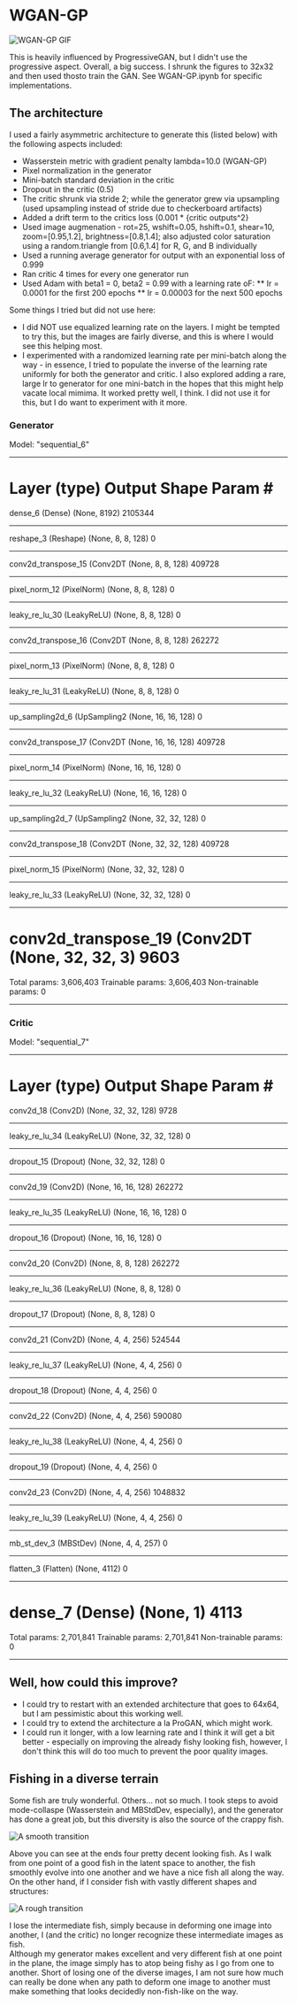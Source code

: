 # WGAN-GP

![WGAN-GP GIF](WGAN-GP_32.gif)

This is heavily influenced by ProgressiveGAN, but I didn't use the progressive aspect. Overall, a big success.  I shrunk the figures to 32x32 and then used thosto train the GAN.  See WGAN-GP.ipynb for specific implementations.

## The architecture

I used a fairly asymmetric architecture to generate this (listed below) with the following aspects included:  
* Wasserstein metric with gradient penalty lambda=10.0 (WGAN-GP)
* Pixel normalization in the generator
* Mini-batch standard deviation in the critic
* Dropout in the critic (0.5)
* The critic shrunk via stride 2; while the generator grew via upsampling (used upsampling instead of stride due to checkerboard artifacts)
* Added a drift term to the critics loss (0.001 * {critic outputs^2}
* Used image augmenation - rot=25, wshift=0.05, hshift=0.1, shear=10, zoom=[0.95,1.2], brightness=[0.8,1.4]; also adjusted color saturation using a random.triangle from [0.6,1.4] for R, G, and B individually
* Used a running average generator for output with an exponential loss of 0.999
* Ran critic 4 times for every one generator run
* Used Adam with beta1 = 0, beta2 = 0.99 with a learning rate oF:
** lr = 0.0001 for the first 200 epochs
** lr = 0.00003 for the next 500 epochs
 

Some things I tried but did not use here:
* I did NOT use equalized learning rate on the layers.  I might be tempted to try this, but the images are fairly diverse, and this is where I would see this helping most.
* I experimented with a randomized learning rate per mini-batch along the way - 
in essence, I tried to populate the inverse of the learning rate 
uniformly for both the generator and critic. 
I also explored adding a rare, large lr to generator for one mini-batch 
in the hopes that this might help vacate local mimima. 
It worked pretty well, I think.  I did not use it for this, but I do want to experiment with it more.

### Generator
Model: "sequential_6"
_________________________________________________________________
Layer (type)                 Output Shape              Param #   
=================================================================
dense_6 (Dense)              (None, 8192)              2105344   
_________________________________________________________________
reshape_3 (Reshape)          (None, 8, 8, 128)         0         
_________________________________________________________________
conv2d_transpose_15 (Conv2DT (None, 8, 8, 128)         409728    
_________________________________________________________________
pixel_norm_12 (PixelNorm)    (None, 8, 8, 128)         0         
_________________________________________________________________
leaky_re_lu_30 (LeakyReLU)   (None, 8, 8, 128)         0         
_________________________________________________________________
conv2d_transpose_16 (Conv2DT (None, 8, 8, 128)         262272    
_________________________________________________________________
pixel_norm_13 (PixelNorm)    (None, 8, 8, 128)         0         
_________________________________________________________________
leaky_re_lu_31 (LeakyReLU)   (None, 8, 8, 128)         0         
_________________________________________________________________
up_sampling2d_6 (UpSampling2 (None, 16, 16, 128)       0         
_________________________________________________________________
conv2d_transpose_17 (Conv2DT (None, 16, 16, 128)       409728    
_________________________________________________________________
pixel_norm_14 (PixelNorm)    (None, 16, 16, 128)       0         
_________________________________________________________________
leaky_re_lu_32 (LeakyReLU)   (None, 16, 16, 128)       0         
_________________________________________________________________
up_sampling2d_7 (UpSampling2 (None, 32, 32, 128)       0         
_________________________________________________________________
conv2d_transpose_18 (Conv2DT (None, 32, 32, 128)       409728    
_________________________________________________________________
pixel_norm_15 (PixelNorm)    (None, 32, 32, 128)       0         
_________________________________________________________________
leaky_re_lu_33 (LeakyReLU)   (None, 32, 32, 128)       0         
_________________________________________________________________
conv2d_transpose_19 (Conv2DT (None, 32, 32, 3)         9603      
=================================================================
Total params: 3,606,403
Trainable params: 3,606,403
Non-trainable params: 0
_________________________________________________________________

### Critic

Model: "sequential_7"
_________________________________________________________________
Layer (type)                 Output Shape              Param #   
=================================================================
conv2d_18 (Conv2D)           (None, 32, 32, 128)       9728      
_________________________________________________________________
leaky_re_lu_34 (LeakyReLU)   (None, 32, 32, 128)       0         
_________________________________________________________________
dropout_15 (Dropout)         (None, 32, 32, 128)       0         
_________________________________________________________________
conv2d_19 (Conv2D)           (None, 16, 16, 128)       262272    
_________________________________________________________________
leaky_re_lu_35 (LeakyReLU)   (None, 16, 16, 128)       0         
_________________________________________________________________
dropout_16 (Dropout)         (None, 16, 16, 128)       0         
_________________________________________________________________
conv2d_20 (Conv2D)           (None, 8, 8, 128)         262272    
_________________________________________________________________
leaky_re_lu_36 (LeakyReLU)   (None, 8, 8, 128)         0         
_________________________________________________________________
dropout_17 (Dropout)         (None, 8, 8, 128)         0         
_________________________________________________________________
conv2d_21 (Conv2D)           (None, 4, 4, 256)         524544    
_________________________________________________________________
leaky_re_lu_37 (LeakyReLU)   (None, 4, 4, 256)         0         
_________________________________________________________________
dropout_18 (Dropout)         (None, 4, 4, 256)         0         
_________________________________________________________________
conv2d_22 (Conv2D)           (None, 4, 4, 256)         590080    
_________________________________________________________________
leaky_re_lu_38 (LeakyReLU)   (None, 4, 4, 256)         0         
_________________________________________________________________
dropout_19 (Dropout)         (None, 4, 4, 256)         0         
_________________________________________________________________
conv2d_23 (Conv2D)           (None, 4, 4, 256)         1048832   
_________________________________________________________________
leaky_re_lu_39 (LeakyReLU)   (None, 4, 4, 256)         0         
_________________________________________________________________
mb_st_dev_3 (MBStDev)        (None, 4, 4, 257)         0         
_________________________________________________________________
flatten_3 (Flatten)          (None, 4112)              0         
_________________________________________________________________
dense_7 (Dense)              (None, 1)                 4113      
=================================================================
Total params: 2,701,841
Trainable params: 2,701,841
Non-trainable params: 0
_________________________________________________________________

## Well, how could this improve?  
* I could try to restart with an extended architecture that goes to 64x64, but I am pessimistic about this working well.
* I could try to extend the architecture a la ProGAN, which might work.  
* I could run it longer, with a low learning rate and I think it will get a bit better - especially on improving the already fishy looking fish, however, I don't think this will do too much to prevent the poor quality images.

## Fishing in a diverse terrain

Some fish are truly wonderful.  Others... not so much.  I took steps to avoid mode-collaspe (Wasserstein and MBStdDev, especially), and the generator has done a great job, but this diversity is also the source of the crappy fish.

![A smooth transition](SmoothTransition.png) 

Above you can see at the ends four pretty decent looking fish.  As I walk from one point of a good fish in the latent space to another, the fish smoothly evolve into one another and we have a nice fish all along the way.  On the other hand, if I consider fish with vastly different shapes and structures: 

![A rough transition](RoughTransition.png)

I lose the intermediate fish, simply because in deforming one image into another, I (and the critic) no longer recognize these intermediate images as fish.  
Although my generator makes excellent and very different fish at one point in the plane, the image simply has to atop being fishy as I go from one to another.  Short of losing one of the diverse images, I am not sure how much can really be done when any path to deform one image to another must make something that looks decidedly non-fish-like on the way.   



